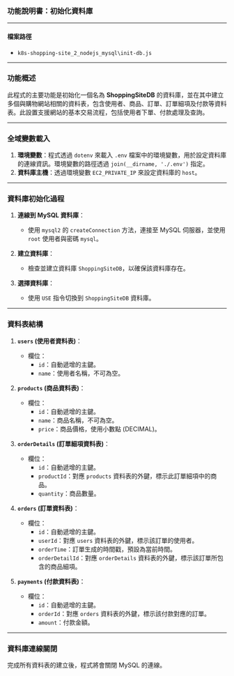 ### 功能說明書：初始化資料庫

---

#### 檔案路徑
- `k8s-shopping-site_2_nodejs_mysql\init-db.js`

---

### 功能概述
此程式的主要功能是初始化一個名為 **ShoppingSiteDB** 的資料庫，並在其中建立多個與購物網站相關的資料表，包含使用者、商品、訂單、訂單細項及付款等資料表。此設置支援網站的基本交易流程，包括使用者下單、付款處理及查詢。

---

### 全域變數載入
1. **環境變數**：程式透過 `dotenv` 來載入 `.env` 檔案中的環境變數，用於設定資料庫的連線資訊。環境變數的路徑透過 `join(__dirname, './.env')` 指定。
2. **資料庫主機**：透過環境變數 `EC2_PRIVATE_IP` 來設定資料庫的 `host`。

---

### 資料庫初始化過程

1. **連線到 MySQL 資料庫**：
   - 使用 `mysql2` 的 `createConnection` 方法，連接至 MySQL 伺服器，並使用 `root` 使用者與密碼 `mysql`。

2. **建立資料庫**：
   - 檢查並建立資料庫 `ShoppingSiteDB`，以確保該資料庫存在。

3. **選擇資料庫**：
   - 使用 `USE` 指令切換到 `ShoppingSiteDB` 資料庫。

---

### 資料表結構

1. **`users` (使用者資料表)**：
   - 欄位：
     - `id`：自動遞增的主鍵。
     - `name`：使用者名稱，不可為空。

2. **`products` (商品資料表)**：
   - 欄位：
     - `id`：自動遞增的主鍵。
     - `name`：商品名稱，不可為空。
     - `price`：商品價格，使用小數點 (DECIMAL)。

3. **`orderDetails` (訂單細項資料表)**：
   - 欄位：
     - `id`：自動遞增的主鍵。
     - `productId`：對應 `products` 資料表的外鍵，標示此訂單細項中的商品。
     - `quantity`：商品數量。

4. **`orders` (訂單資料表)**：
   - 欄位：
     - `id`：自動遞增的主鍵。
     - `userId`：對應 `users` 資料表的外鍵，標示該訂單的使用者。
     - `orderTime`：訂單生成的時間戳，預設為當前時間。
     - `orderDetailId`：對應 `orderDetails` 資料表的外鍵，標示該訂單所包含的商品細項。

5. **`payments` (付款資料表)**：
   - 欄位：
     - `id`：自動遞增的主鍵。
     - `orderId`：對應 `orders` 資料表的外鍵，標示該付款對應的訂單。
     - `amount`：付款金額。

---

### 資料庫連線關閉
完成所有資料表的建立後，程式將會關閉 MySQL 的連線。